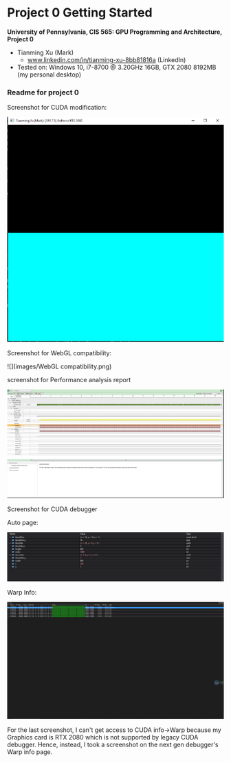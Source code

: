 Project 0 Getting Started
====================

**University of Pennsylvania, CIS 565: GPU Programming and Architecture, Project 0**

* Tianming Xu (Mark)
  * www.linkedin.com/in/tianming-xu-8bb81816a (LinkedIn)
* Tested on: Windows 10, i7-8700 @ 3.20GHz 16GB, GTX 2080 8192MB (my personal desktop)

### Readme for project 0

Screenshot for CUDA modification:

![](images/ModifyCuda.png)

Screenshot for WebGL compatibility:

![](images/WebGL compatibility.png)



screenshot for Performance analysis report

![](images/performance.png)



Screenshot for CUDA debugger

Auto page:

![](images/auto.jpg)



Warp Info:

![](images/warp.png)

For the last screenshot, I can't get access to CUDA info->Warp because my Graphics card is RTX 2080 which is not supported by legacy CUDA debugger. Hence, instead, I took a screenshot on the next gen debugger's Warp info page.

